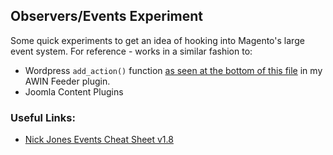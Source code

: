 ## Observers/Events Experiment

Some quick experiments to get an idea of hooking into Magento's large event system.
For reference - works in a similar fashion to:

* Wordpress `add_action()` function [as seen at the bottom of this file](https://github.com/OdinsHat/AWIN-Feeder/blob/master/awin-feeder.php) in my AWIN Feeder plugin.
* Joomla Content Plugins

### Useful Links:

* [Nick Jones Events Cheat Sheet v1.8](http://www.nicksays.co.uk/magento-events-cheat-sheet-1-8/)